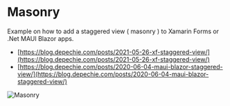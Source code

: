 # Masonry

Example on how to add a staggered view ( masonry ) to Xamarin Forms or .Net MAUI Blazor apps.
* [https://blog.depechie.com/posts/2021-05-26-xf-staggered-view/](https://blog.depechie.com/posts/2021-05-26-xf-staggered-view/)
* [https://blog.depechie.com/posts/2020-06-04-maui-blazor-staggered-view/](https://blog.depechie.com/posts/2020-06-04-maui-blazor-staggered-view/)

![Masonry](https://blog.depechie.com/posts/2020-06-04-maui-blazor-staggered-view/images/masonrymauiblazor.gif)

